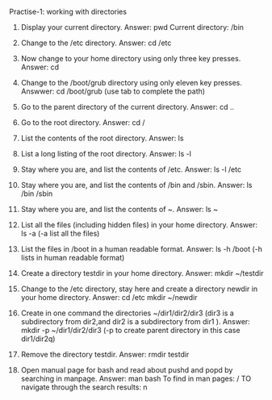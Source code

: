 Practise-1: working with directories
1. Display your current directory.
Answer:
	pwd
    Current directory: /bin
     
     
2. Change to the /etc directory.
Answer:
	cd /etc


3. Now change to your home directory using only three key presses.
Answer: 
	cd


4. Change to the /boot/grub directory using only eleven key presses.
Answwer:
	cd /boot/grub (use tab to complete the path)


5. Go to the parent directory of the current directory.
Answer: 
	cd ..


6. Go to the root directory.
Answer:
	cd /


7. List the contents of the root directory.
Answer: 
	ls


8. List a long listing of the root directory.
Answer:
	ls -l


9. Stay where you are, and list the contents of /etc.
Answer:
	ls -l /etc


10. Stay where you are, and list the contents of /bin and /sbin.
Answer:
	ls /bin /sbin


11. Stay where you are, and list the contents of ~.
Answer:
	ls ~


12. List all the files (including hidden files) in your home directory.
Answer:
	ls -a  (-a list all the files)


13. List the files in /boot in a human readable format.
Answer:
	ls -h /boot  (-h lists in human readable format)


14. Create a directory testdir in your home directory.
Answer:
	mkdir ~/testdir


15. Change to the /etc directory, stay here and create a directory newdir in your home directory.
Answer:	
	cd /etc 
	mkdir ~/newdir
	
		
16. Create in one command the directories ~/dir1/dir2/dir3 (dir3 is a subdirectory from dir2,and dir2 is a subdirectory from dir1 ).
Answer:
	mkdir -p ~/dir1/dir2/dir3 (-p to create parent directory in this case dir1/dir2q)


17. Remove the directory testdir.
Answer:
	rmdir testdir


18. Open manual page for bash and read about pushd and popd by searching in manpage.
Answer:
	man bash
	To find in man pages: /<wordtobesearched>
	TO navigate through the search results: n

